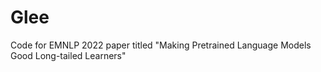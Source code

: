 # Glee
Code for EMNLP 2022 paper titled "Making Pretrained Language Models Good Long-tailed Learners"
